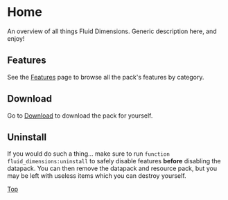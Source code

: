 # Home

An overview of all things Fluid Dimensions. Generic description here, and enjoy!

## Features

See the [Features](/features) page to browse all the pack's features by category.

## Download

Go to [Download](/download) to download the pack for yourself.

## Uninstall

If you would do such a thing... make sure to run `function fluid_dimensions:uninstall` to safely disable features __before__ disabling the datapack. You can then remove the datapack and resource pack, but you may be left with useless items which you can destroy yourself.

[Top](#home)
